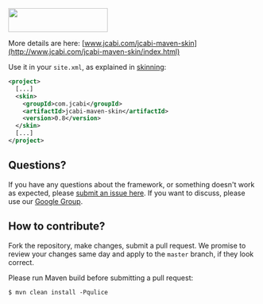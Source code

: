 <img src="http://img.jcabi.com/logo.png" width="200px" height="48px" />

More details are here: [www.jcabi.com/jcabi-maven-skin](http://www.jcabi.com/jcabi-maven-skin/index.html)

Use it in your `site.xml`, as explained in
[skinning](http://maven.apache.org/plugins/maven-site-plugin/examples/sitedescriptor.html#Skinning):

```xml
<project>
  [...]
  <skin>
    <groupId>com.jcabi</groupId>
    <artifactId>jcabi-maven-skin</artifactId>
    <version>0.8</version>
  </skin>
  [...]
</project>
```

## Questions?

If you have any questions about the framework, or something doesn't work as expected,
please [submit an issue here](https://github.com/yegor256/jcabi/issues/new).
If you want to discuss, please use our [Google Group](https://groups.google.com/forum/#!forum/jcabi).

## How to contribute?

Fork the repository, make changes, submit a pull request.
We promise to review your changes same day and apply to
the `master` branch, if they look correct.

Please run Maven build before submitting a pull request:

```
$ mvn clean install -Pqulice
```
